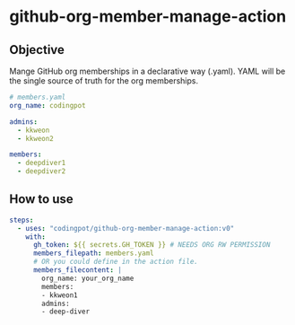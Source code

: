 # github-org-member-manage-action

## Objective

Mange GitHub org memberships in a declarative way (.yaml).
YAML will be the single source of truth for the org memberships.

```yaml
# members.yaml
org_name: codingpot

admins:
  - kkweon
  - kkweon2

members:
  - deepdiver1
  - deepdiver2
```

## How to use

```yaml
steps:
  - uses: "codingpot/github-org-member-manage-action:v0"
    with:
      gh_token: ${{ secrets.GH_TOKEN }} # NEEDS ORG RW PERMISSION
      members_filepath: members.yaml
      # OR you could define in the action file.
      members_filecontent: |
        org_name: your_org_name
        members:
        - kkweon1
        admins:
        - deep-diver
```
